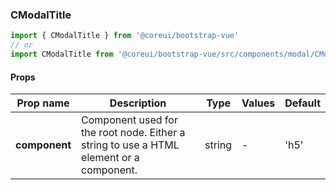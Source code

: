 ### CModalTitle

```jsx
import { CModalTitle } from '@coreui/bootstrap-vue'
// or
import CModalTitle from '@coreui/bootstrap-vue/src/components/modal/CModalTitle'
```

#### Props

| Prop name     | Description                                                                             | Type   | Values | Default |
| ------------- | --------------------------------------------------------------------------------------- | ------ | ------ | ------- |
| **component** | Component used for the root node. Either a string to use a HTML element or a component. | string | -      | 'h5'    |
